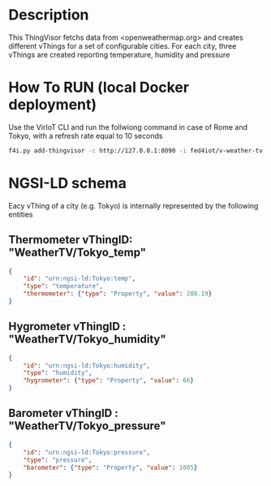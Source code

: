 # Description
This ThingVisor fetchs  data from <openweathermap.org> and creates different vThings for a set of configurable cities. For each city, three vThings are created reporting temperature, humidity and pressure

# How To RUN (local Docker deployment)
Use the VirIoT CLI and run the follwiong command in case of Rome and Tokyo, with a refresh rate equal to 10 seconds  

```bash
f4i.py add-thingvisor -c http://127.0.0.1:8090 -i fed4iot/v-weather-tv:2.2 -n WeatherTV -d "Weather ThingVisor fetching data from open weather" -p "{'cities':['Rome', 'Tokyo'], 'rate':'10'}"
```

# NGSI-LD schema 
Eacy vThing of a city (e.g. Tokyo) is internally represented by the following entities

## Thermometer vThingID: "WeatherTV/Tokyo_temp"

```json
{
    "id": "urn:ngsi-ld:Tokyo:temp",
    "type": "temperature",
    "thermometer": {"type": "Property", "value": 288.19}
}
```

## Hygrometer vThingID : "WeatherTV/Tokyo_humidity"

```json
{
    "id": "urn:ngsi-ld:Tokyo:humidity",
    "type": "humidity",
    "hygrometer": {"type": "Property", "value": 66}
}
```

## Barometer vThingID : "WeatherTV/Tokyo_pressure"

```json
{
    "id": "urn:ngsi-ld:Tokyo:pressure",
    "type": "pressure",
    "barometer": {"type": "Property", "value": 1005}
}
```
